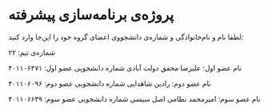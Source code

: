 # پروژه‌ی برنامه‌سازی پیشرفته
لطفا نام و نام‌خانوادگی و شماره‌ی دانشجووی اعضای گروه خود را این‌جا وارد کنید:

شماره‌ی تیم: ۲۲

نام عضو اول: علیرضا محقق دولت آبادی
شماره دانشجویی عضو اول: ۴۰۱۱۰۶۴۷۱

نام عضو دوم: رادین شاهدایی
شماره دانشجویی عضو دوم: ۴۰۱۱۰۶۰۹۶

نام عضو سوم: امیرمحمد نظامی اصل سیسی
شماره دانشجویی عضو سوم: ۴۰۱۱۰۶۶۳۹
